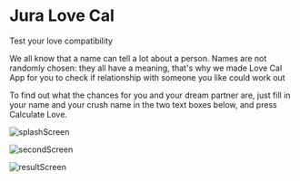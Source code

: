 # Jura Love Cal 
Test your love compatibility

We all know that a name can tell a lot about a person. Names are not randomly chosen: they all have a meaning, that's why we made Love Cal App for you to check if relationship with someone you like could work out

To find out what the chances for you and your dream partner are, just fill in your name and your crush name in the two text boxes below, and press Calculate Love.


![splashScreen](https://user-images.githubusercontent.com/43586847/73538059-013dd000-43f8-11ea-9887-0ee794c4535b.png) 

![secondScreen](https://user-images.githubusercontent.com/43586847/73538047-f71bd180-43f7-11ea-84cc-f47980fe7bf3.png)

![resultScreen](https://user-images.githubusercontent.com/43586847/73538036-f2571d80-43f7-11ea-8d0b-755abe13acdb.png)
